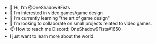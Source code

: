 - 👋 Hi, I’m @OneShadow9Fists
- 👀 I’m interested in video games/game design 
- 🌱 I’m currently learning "the art of game design"
- 💞️ I’m looking to collaborate on small projects related to video games.
- 📫 How to reach me Discord: OneShadow9Fists#1650
- I just want to learn more about the world.
